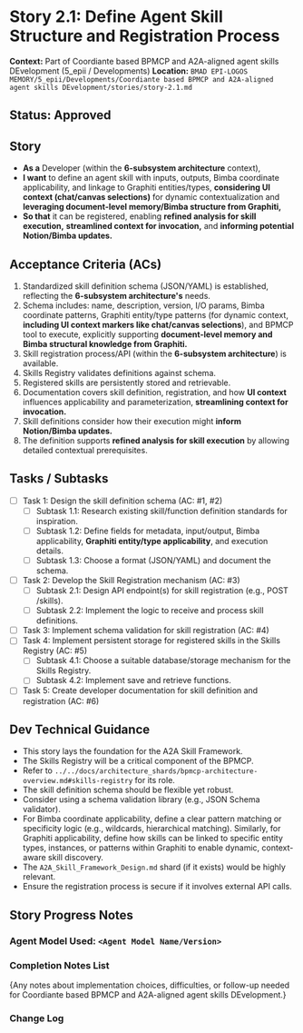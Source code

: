 # Story 2.1: Define Agent Skill Structure and Registration Process

**Context:** Part of Coordiante based BPMCP and A2A-aligned agent skills DEvelopment (5_epii / Developments)
**Location:** `BMAD EPI-LOGOS MEMORY/5_epii/Developments/Coordiante based BPMCP and A2A-aligned agent skills DEvelopment/stories/story-2.1.md`

## Status: Approved

## Story

- **As a** Developer (within the **6-subsystem architecture** context),
- **I want** to define an agent skill with inputs, outputs, Bimba coordinate applicability, and linkage to Graphiti entities/types, **considering UI context (chat/canvas selections)** for dynamic contextualization and **leveraging document-level memory/Bimba structure from Graphiti,**
- **So that** it can be registered, enabling **refined analysis for skill execution,** **streamlined context for invocation,** and **informing potential Notion/Bimba updates.**

## Acceptance Criteria (ACs)

1.  Standardized skill definition schema (JSON/YAML) is established, reflecting the **6-subsystem architecture's** needs.
2.  Schema includes: name, description, version, I/O params, Bimba coordinate patterns, Graphiti entity/type patterns (for dynamic context, **including UI context markers like chat/canvas selections**), and BPMCP tool to execute, explicitly supporting **document-level memory and Bimba structural knowledge from Graphiti.**
3.  Skill registration process/API (within the **6-subsystem architecture**) is available.
4.  Skills Registry validates definitions against schema.
5.  Registered skills are persistently stored and retrievable.
6.  Documentation covers skill definition, registration, and how **UI context** influences applicability and parameterization, **streamlining context for invocation.**
7.  Skill definitions consider how their execution might **inform Notion/Bimba updates.**
8.  The definition supports **refined analysis for skill execution** by allowing detailed contextual prerequisites.

## Tasks / Subtasks

- [ ] Task 1: Design the skill definition schema (AC: #1, #2)
    - [ ] Subtask 1.1: Research existing skill/function definition standards for inspiration.
    - [ ] Subtask 1.2: Define fields for metadata, input/output, Bimba applicability, **Graphiti entity/type applicability**, and execution details.
    - [ ] Subtask 1.3: Choose a format (JSON/YAML) and document the schema.
- [ ] Task 2: Develop the Skill Registration mechanism (AC: #3)
    - [ ] Subtask 2.1: Design API endpoint(s) for skill registration (e.g., POST /skills).
    - [ ] Subtask 2.2: Implement the logic to receive and process skill definitions.
- [ ] Task 3: Implement schema validation for skill registration (AC: #4)
- [ ] Task 4: Implement persistent storage for registered skills in the Skills Registry (AC: #5)
    - [ ] Subtask 4.1: Choose a suitable database/storage mechanism for the Skills Registry.
    - [ ] Subtask 4.2: Implement save and retrieve functions.
- [ ] Task 5: Create developer documentation for skill definition and registration (AC: #6)

## Dev Technical Guidance

-   This story lays the foundation for the A2A Skill Framework.
-   The Skills Registry will be a critical component of the BPMCP.
-   Refer to `../../docs/architecture_shards/bpmcp-architecture-overview.md#skills-registry` for its role.
-   The skill definition schema should be flexible yet robust.
-   Consider using a schema validation library (e.g., JSON Schema validator).
-   For Bimba coordinate applicability, define a clear pattern matching or specificity logic (e.g., wildcards, hierarchical matching). Similarly, for Graphiti applicability, define how skills can be linked to specific entity types, instances, or patterns within Graphiti to enable dynamic, context-aware skill discovery.
-   The `A2A_Skill_Framework_Design.md` shard (if it exists) would be highly relevant.
-   Ensure the registration process is secure if it involves external API calls.

## Story Progress Notes

### Agent Model Used: `<Agent Model Name/Version>`

### Completion Notes List
{Any notes about implementation choices, difficulties, or follow-up needed for Coordiante based BPMCP and A2A-aligned agent skills DEvelopment.}

### Change Log
